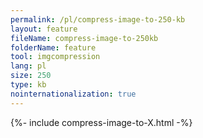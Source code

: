 ```yaml
---
permalink: /pl/compress-image-to-250-kb
layout: feature
fileName: compress-image-to-250kb
folderName: feature
tool: imgcompression
lang: pl
size: 250
type: kb
nointernationalization: true
---
```

{%- include compress-image-to-X.html -%}       
